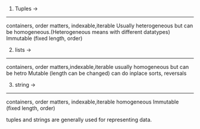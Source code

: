1. Tuples ->

---

containers, order matters, indexable,iterable
Usually heterogeneous but can be homogeneous.(Heterogeneous means with different datatypes)
Immutable (fixed length, order)

2. lists ->

---

containers, order matters,indexable,iterable
usually homogeneous but can be hetro
Mutable (length can be changed)
can do inplace sorts, reversals

3. string ->

---

containers, order matters, indexable,iterable
homogeneous
Immutable (fixed length, order)

tuples and strings are generally used for representing data.
